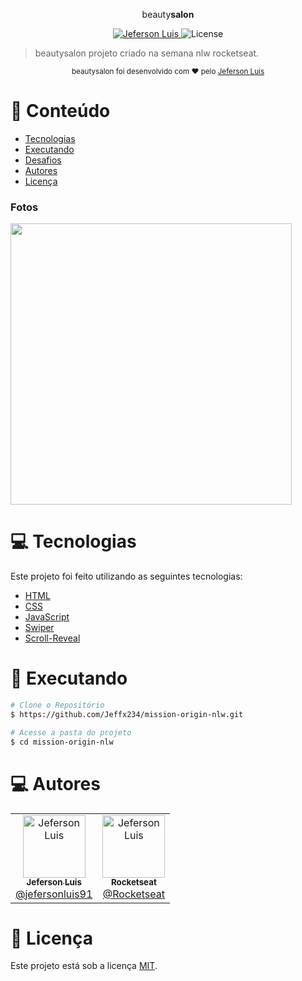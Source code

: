 <p align="center">
    beauty<strong color="blue">salon</strong>
</p> 
<p align="center">
   <a href="https://www.linkedin.com/in/jeferson-luis-055720210/">
      <img alt="Jeferson Luis" src="https://img.shields.io/badge/-Jeferson Luis-blue?style=&logo=Linkedin&logoColor=white" />
   </a>

  <img alt="License" src="https://img.shields.io/badge/license-MIT-blue">
</p>

> <b></b> beautysalon projeto criado na semana nlw rocketseat.

<div align="center">
  <sub>beautysalon <strong></strong> foi desenvolvido com ❤︎ pelo
    <a href="https://github.com/Jeffx234">Jeferson Luis</a>
  </sub>
</div>

# :pushpin: Conteúdo

- [Tecnologias](#computer-tecnologias)
- [Executando](#construction_worker-executando)
- [Desafios](#atom_symbol-desafios)
- [Autores](#computer-autores)
- [Licença](#closed_book-licença)

### Fotos

<div>
   <img src="https://github.com/Jeffx234/mission-origin-nlw/blob/main/assets/fotos/print.png" width="450px" />
</div>

# :computer: Tecnologias

Este projeto foi feito utilizando as seguintes tecnologias:

- [HTML](https://developer.mozilla.org/pt-BR/docs/Web/HTML)
- [CSS](https://developer.mozilla.org/pt-BR/docs/Web/CSS)
- [JavaScript](https://developer.mozilla.org/pt-BR/docs/Web/JavaScript)
- [Swiper](https://github.com/nolimits4web/swiper)
- [Scroll-Reveal](https://github.com/jlmakes/scrollreveal)

# :construction_worker: Executando

```bash
# Clone o Repositório
$ https://github.com/Jeffx234/mission-origin-nlw.git
```

```bash
# Acesse a pasta do projeto
$ cd mission-origin-nlw
```

# :computer: Autores

<table>
  <tr>
    <td align="center">
      <a href="http://github.com/Jeffx234/">
        <img src="https://avatars.githubusercontent.com/u/86368923?s=400&u=3199e2a3a463e6535c9c93ee07005338070c411c&v=4" width="100px;" alt="Jeferson Luis"/>
        <br />
        <sub>
          <b>Jeferson Luis</b>
        </sub>
       </a>
       <br />
       <a href="https://www.linkedin.com/in/jeferson-luis-055720210/" title="Linkedin">@jefersonluis91</a>
       <br />
    </td>
    <td align="center">
      <a href="http://github.com/Rocketseat">
        <img src="https://avatars0.githubusercontent.com/u/28929274?s=200&v=4" width="100px;" alt="Jeferson Luis"/>
        <br />
        <sub>
          <b>Rocketseat</b>
        </sub>
       </a>
       <br />
       <a href="https://github.com/Rocketseat" title="Linkedin">@Rocketseat</a>
       <br />
    </td>
  </tr>
</table>

# :closed_book: Licença

Este projeto está sob a licença [MIT](./LICENSE).
